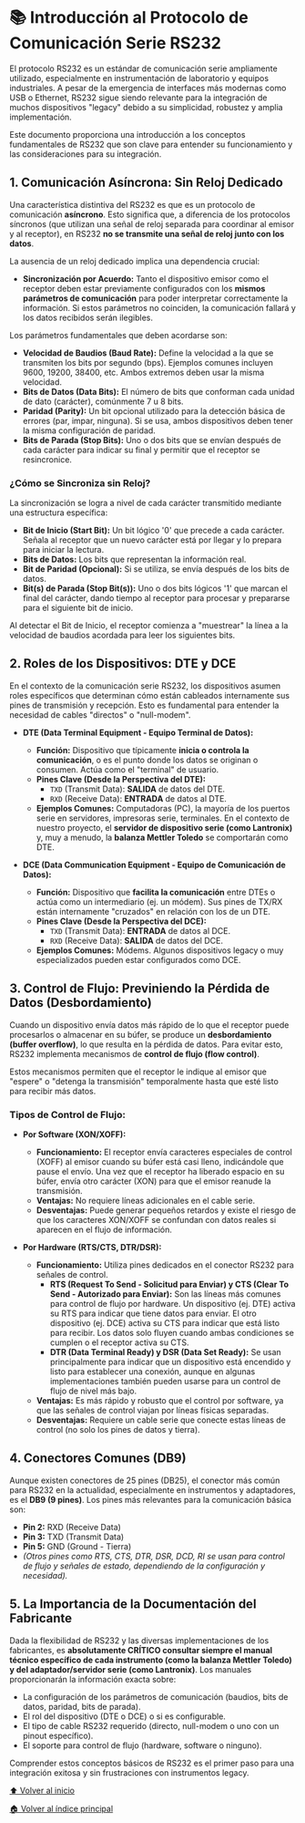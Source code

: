 # 📚 Introducción al Protocolo de Comunicación Serie RS232

El protocolo RS232 es un estándar de comunicación serie ampliamente utilizado, especialmente en instrumentación de laboratorio y equipos industriales. A pesar de la emergencia de interfaces más modernas como USB o Ethernet, RS232 sigue siendo relevante para la integración de muchos dispositivos "legacy" debido a su simplicidad, robustez y amplia implementación.

Este documento proporciona una introducción a los conceptos fundamentales de RS232 que son clave para entender su funcionamiento y las consideraciones para su integración.

## 1. Comunicación Asíncrona: Sin Reloj Dedicado

Una característica distintiva del RS232 es que es un protocolo de comunicación **asíncrono**. Esto significa que, a diferencia de los protocolos síncronos (que utilizan una señal de reloj separada para coordinar al emisor y al receptor), en RS232 **no se transmite una señal de reloj junto con los datos**.

La ausencia de un reloj dedicado implica una dependencia crucial:
* **Sincronización por Acuerdo:** Tanto el dispositivo emisor como el receptor deben estar previamente configurados con los **mismos parámetros de comunicación** para poder interpretar correctamente la información. Si estos parámetros no coinciden, la comunicación fallará y los datos recibidos serán ilegibles.

Los parámetros fundamentales que deben acordarse son:
* **Velocidad de Baudios (Baud Rate):** Define la velocidad a la que se transmiten los bits por segundo (bps). Ejemplos comunes incluyen 9600, 19200, 38400, etc. Ambos extremos deben usar la misma velocidad.
* **Bits de Datos (Data Bits):** El número de bits que conforman cada unidad de dato (carácter), comúnmente 7 u 8 bits.
* **Paridad (Parity):** Un bit opcional utilizado para la detección básica de errores (par, impar, ninguna). Si se usa, ambos dispositivos deben tener la misma configuración de paridad.
* **Bits de Parada (Stop Bits):** Uno o dos bits que se envían después de cada carácter para indicar su final y permitir que el receptor se resincronice.

### ¿Cómo se Sincroniza sin Reloj?

La sincronización se logra a nivel de cada carácter transmitido mediante una estructura específica:
* **Bit de Inicio (Start Bit):** Un bit lógico '0' que precede a cada carácter. Señala al receptor que un nuevo carácter está por llegar y lo prepara para iniciar la lectura.
* **Bits de Datos:** Los bits que representan la información real.
* **Bit de Paridad (Opcional):** Si se utiliza, se envía después de los bits de datos.
* **Bit(s) de Parada (Stop Bit(s)):** Uno o dos bits lógicos '1' que marcan el final del carácter, dando tiempo al receptor para procesar y prepararse para el siguiente bit de inicio.

Al detectar el Bit de Inicio, el receptor comienza a "muestrear" la línea a la velocidad de baudios acordada para leer los siguientes bits.

## 2. Roles de los Dispositivos: DTE y DCE

En el contexto de la comunicación serie RS232, los dispositivos asumen roles específicos que determinan cómo están cableados internamente sus pines de transmisión y recepción. Esto es fundamental para entender la necesidad de cables "directos" o "null-modem".

* **DTE (Data Terminal Equipment - Equipo Terminal de Datos):**
    * **Función:** Dispositivo que típicamente **inicia o controla la comunicación**, o es el punto donde los datos se originan o consumen. Actúa como el "terminal" de usuario.
    * **Pines Clave (Desde la Perspectiva del DTE):**
        * `TXD` (Transmit Data): **SALIDA** de datos del DTE.
        * `RXD` (Receive Data): **ENTRADA** de datos al DTE.
    * **Ejemplos Comunes:** Computadoras (PC), la mayoría de los puertos serie en servidores, impresoras serie, terminales. En el contexto de nuestro proyecto, el **servidor de dispositivo serie (como Lantronix)** y, muy a menudo, la **balanza Mettler Toledo** se comportarán como DTE.

* **DCE (Data Communication Equipment - Equipo de Comunicación de Datos):**
    * **Función:** Dispositivo que **facilita la comunicación** entre DTEs o actúa como un intermediario (ej. un módem). Sus pines de TX/RX están internamente "cruzados" en relación con los de un DTE.
    * **Pines Clave (Desde la Perspectiva del DCE):**
        * `TXD` (Transmit Data): **ENTRADA** de datos al DCE.
        * `RXD` (Receive Data): **SALIDA** de datos del DCE.
    * **Ejemplos Comunes:** Módems. Algunos dispositivos legacy o muy especializados pueden estar configurados como DCE.

## 3. Control de Flujo: Previniendo la Pérdida de Datos (Desbordamiento)

Cuando un dispositivo envía datos más rápido de lo que el receptor puede procesarlos o almacenar en su búfer, se produce un **desbordamiento (buffer overflow)**, lo que resulta en la pérdida de datos. Para evitar esto, RS232 implementa mecanismos de **control de flujo (flow control)**.

Estos mecanismos permiten que el receptor le indique al emisor que "espere" o "detenga la transmisión" temporalmente hasta que esté listo para recibir más datos.

### Tipos de Control de Flujo:

* **Por Software (XON/XOFF):**
    * **Funcionamiento:** El receptor envía caracteres especiales de control (XOFF) al emisor cuando su búfer está casi lleno, indicándole que pause el envío. Una vez que el receptor ha liberado espacio en su búfer, envía otro carácter (XON) para que el emisor reanude la transmisión.
    * **Ventajas:** No requiere líneas adicionales en el cable serie.
    * **Desventajas:** Puede generar pequeños retardos y existe el riesgo de que los caracteres XON/XOFF se confundan con datos reales si aparecen en el flujo de información.

* **Por Hardware (RTS/CTS, DTR/DSR):**
    * **Funcionamiento:** Utiliza pines dedicados en el conector RS232 para señales de control.
        * **RTS (Request To Send - Solicitud para Enviar) y CTS (Clear To Send - Autorizado para Enviar):** Son las líneas más comunes para control de flujo por hardware. Un dispositivo (ej. DTE) activa su RTS para indicar que tiene datos para enviar. El otro dispositivo (ej. DCE) activa su CTS para indicar que está listo para recibir. Los datos solo fluyen cuando ambas condiciones se cumplen o el receptor activa su CTS.
        * **DTR (Data Terminal Ready) y DSR (Data Set Ready):** Se usan principalmente para indicar que un dispositivo está encendido y listo para establecer una conexión, aunque en algunas implementaciones también pueden usarse para un control de flujo de nivel más bajo.
    * **Ventajas:** Es más rápido y robusto que el control por software, ya que las señales de control viajan por líneas físicas separadas.
    * **Desventajas:** Requiere un cable serie que conecte estas líneas de control (no solo los pines de datos y tierra).

## 4. Conectores Comunes (DB9)

Aunque existen conectores de 25 pines (DB25), el conector más común para RS232 en la actualidad, especialmente en instrumentos y adaptadores, es el **DB9 (9 pines)**. Los pines más relevantes para la comunicación básica son:

* **Pin 2:** RXD (Receive Data)
* **Pin 3:** TXD (Transmit Data)
* **Pin 5:** GND (Ground - Tierra)
* *(Otros pines como RTS, CTS, DTR, DSR, DCD, RI se usan para control de flujo y señales de estado, dependiendo de la configuración y necesidad).*

## 5. La Importancia de la Documentación del Fabricante

Dada la flexibilidad de RS232 y las diversas implementaciones de los fabricantes, es **absolutamente CRÍTICO consultar siempre el manual técnico específico de cada instrumento (como la balanza Mettler Toledo) y del adaptador/servidor serie (como Lantronix)**. Los manuales proporcionarán la información exacta sobre:
* La configuración de los parámetros de comunicación (baudios, bits de datos, paridad, bits de parada).
* El rol del dispositivo (DTE o DCE) o si es configurable.
* El tipo de cable RS232 requerido (directo, null-modem o uno con un pinout específico).
* El soporte para control de flujo (hardware, software o ninguno).

Comprender estos conceptos básicos de RS232 es el primer paso para una integración exitosa y sin frustraciones con instrumentos legacy.

[⬆ Volver al inicio](#-introducción-al-protocolo-de-comunicación-serie-rs232)  

[🏠 Volver al índice principal](https://github.com/FacundoM22/LIMS-INSTRUMENT-INTEGRATION/tree/main)  
